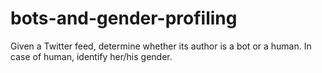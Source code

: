 # bots-and-gender-profiling
Given a Twitter feed, determine whether its author is a bot or a human. In case of human, identify her/his gender.
